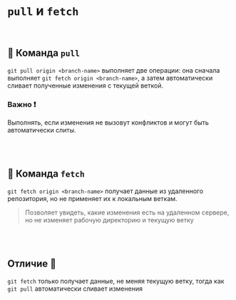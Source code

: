 # `pull` и `fetch`

<br>

## 🚩 Команда `pull`
`git pull origin <branch-name>` выполняет две операции: она сначала выполняет `git fetch origin <branch-name>`, а затем автоматически сливает полученные изменения с текущей веткой.


### Важно ❗
Выполнять, если изменения не вызовут конфликтов и могут быть автоматически слиты.

<br>
<br>

## 🚩 Команда `fetch`
`git fetch origin <branch-name>` получает данные из удаленного репозитория, но не применяет их к локальным веткам.

> Позволяет увидеть, какие изменения есть на удаленном сервере, но не изменяет рабочую директорию и текущую ветку



<br>
<br>

## Отличие 🛑

`git fetch` только получает данные, не меняя текущую ветку, тогда как `git pull` автоматически сливает изменения


